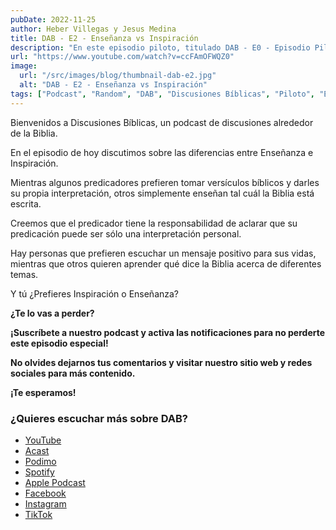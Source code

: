 ```yaml
---
pubDate: 2022-11-25
author: Heber Villegas y Jesus Medina
title: DAB - E2 - Enseñanza vs Inspiración
description: "En este episodio piloto, titulado DAB - E0 - Episodio Piloto, presentamos el corazón de lo que será Discusiones Bíblicas: un espacio de conversación donde la fe, la curiosidad y el pensamiento crítico se encuentran."
url: "https://www.youtube.com/watch?v=ccFAmOFWQZ0"
image:
  url: "/src/images/blog/thumbnail-dab-e2.jpg"
  alt: "DAB - E2 - Enseñanza vs Inspiración"
tags: ["Podcast", "Random", "DAB", "Discusiones Bíblicas", "Piloto", "Enseñanza", "Inspiración"]
---
```


Bienvenidos a Discusiones Bíblicas, un podcast de discusiones alrededor de la Biblia.

En el episodio de hoy discutimos sobre las diferencias entre Enseñanza e Inspiración.

Mientras algunos predicadores prefieren tomar versículos bíblicos y darles su propia interpretación, otros simplemente enseñan tal cuál la Biblia está escrita.

Creemos que el predicador tiene la responsabilidad de aclarar que su predicación puede ser sólo una interpretación personal.

Hay personas que prefieren escuchar un mensaje positivo para sus vidas, mientras que otros quieren aprender qué dice la Biblia acerca de diferentes temas.

Y tú ¿Prefieres Inspiración o Enseñanza?

**¿Te lo vas a perder?**

**¡Suscríbete a nuestro podcast y activa las notificaciones para no perderte este episodio especial!**

**No olvides dejarnos tus comentarios y visitar nuestro sitio web y redes sociales para más contenido.**

**¡Te esperamos!**

### **¿Quieres escuchar más sobre DAB?**

- [YouTube](https://www.youtube.com/@discusionesbiblicas)
- [Acast](https://shows.acast.com/discusionesbiblicas)
- [Podimo](https://share.podimo.com/podcast/ef93b5a2-8bd4-4105-abe3-3c1cffa718b7?creatorId=e12b0f6c-3337-4ab7-abd1-5647481bc9fb&key=GePw0UCkvjln&source=ln&from=studio)
- [Spotify](https://open.spotify.com/show/6YUuB3dgq7vaLK6YVXvs7Q)
- [Apple Podcast](https://podcasts.apple.com/mx/podcast/discusiones-biblicas/id1645841221)
- [Facebook](https://www.facebook.com/discusionesbiblicas)
- [Instagram](https://www.instagram.com/discusionesbiblicas/)
- [TikTok](https://www.tiktok.com/@discusionesbiblicas)
